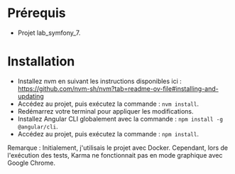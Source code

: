 # Prérequis

- Projet lab_symfony_7.

# Installation

- Installez nvm en suivant les instructions disponibles ici : https://github.com/nvm-sh/nvm?tab=readme-ov-file#installing-and-updating
- Accédez au projet, puis exécutez la commande : `nvm install`.
- Redémarrez votre terminal pour appliquer les modifications.
- Installez Angular CLI globalement avec la commande : `npm install -g @angular/cli`.
- Accédez au projet, puis exécutez la commande : `npm install`.

Remarque : Initialement, j'utilisais le projet avec Docker. Cependant, lors de l'exécution des tests,
Karma ne fonctionnait pas en mode graphique avec Google Chrome.
